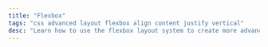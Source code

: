 ```yaml
---
title: "Flexbox"
tags: "css advanced layout flexbox align content justify vertical"
desc: "Learn how to use the flexbox layout system to create more advanced layouts with columns and alignments."
---
```


